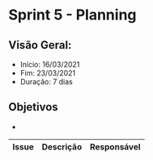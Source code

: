 # Sprint 5 - Planning

## Visão Geral:
* Início: 16/03/2021
* Fim: 23/03/2021
* Duração: 7 dias

## Objetivos
* 

Issue | Descrição | Responsável
---|---|---